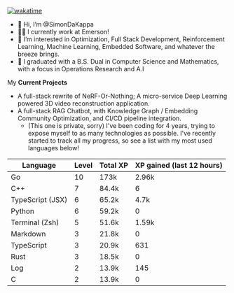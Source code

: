 
[![wakatime](https://wakatime.com/badge/user/50e6c678-94a9-4739-af51-360aeb113c51.svg)](https://wakatime.com/@50e6c678-94a9-4739-af51-360aeb113c51)

- 👋 Hi, I’m @SimonDaKappa
- 🧑‍💼 I currently work at Emerson!
- 👀 I’m interested in Optimization, Full Stack Development, Reinforcement Learning, Machine Learning, Embedded Software, and whatever the breeze brings.
- 🌱 I graduated with a B.S. Dual in Computer Science and Mathematics, with a focus in Operations Research and A.I

My **Current Projects** 
- A full-stack rewrite of NeRF-Or-Nothing; A micro-service Deep Learning powered 3D video reconstruction application.
- A full-stack RAG Chatbot, with Knowledge Graph / Embedding Community Optimization, and CI/CD pipeline integration.
  - (This one is private, sorry)
I've been coding for 4 years, trying to expose myself to as many technologies as possible. I've recently started to track all my progress, so see
a list with my most used languages below!

| Language | Level | Total XP | XP gained (last 12 hours) |
| --- | --- | --- | --- |
| Go | 10 | 173k | 2.96k |
| C++ | 7 | 84.4k | 6 |
| TypeScript (JSX) | 6 | 65.2k | 4.7k |
| Python | 6 | 59.2k | 0 |
| Terminal (Zsh) | 5 | 51.6k | 1.59k |
| Markdown | 3 | 21.8k | 0 |
| TypeScript | 3 | 20.9k | 631 |
| Rust | 3 | 18.5k | 0 |
| Log | 2 | 13.9k | 145 |
| C | 2 | 13.9k | 0 |